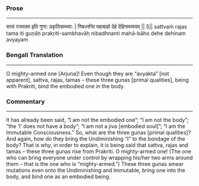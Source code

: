 ### Prose 
 --- 
सत्त्वं रजस्तम इति गुणा: प्रकृतिसम्भवा: |
निबध्नन्ति महाबाहो देहे देहिनमव्ययम् || 5||
sattvaṁ rajas tama iti guṇāḥ prakṛiti-sambhavāḥ
nibadhnanti mahā-bāho dehe dehinam avyayam

### Bengali Translation 
 --- 
O mighty-armed one [Arjuna]! Even though they are “avyakta” [not apparent], sattva, rajas, tamas – these three gunas [primal qualities], being with Prakriti, bind the embodied one in the body.

### Commentary 
 --- 
It has already been said, “I am not the embodied one”; “I am not the body”; “the ‘I’ does not have a body”; “I am not a jiva [embodied soul]”; “I am the Immutable Consciousness.” So, what are the three gunas [primal qualities]? And again, how do they bring the Undiminishing “I” to the bondage of the body? That is why, in order to explain, it is being said that sattva, rajas and tamas – these three gunas rise from Prakriti. O mighty-armed one! (The one who can bring everyone under control by wrapping his/her two arms around them – that is the one who is “mighty-armed.”) These three gunas smear mutations even onto the Undiminishing and Immutable, bring one into the body, and bind one as an embodied being.  